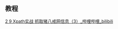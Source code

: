 ## 教程
[2 9 Xpath实战 抓取猪八戒网信息（3）_哔哩哔哩_bilibili](https://www.bilibili.com/video/BV1BG4y1E7MV/?p=39&vd_source=d5dcd9ecea5f54eff2a20a9e2ccc0fa0)